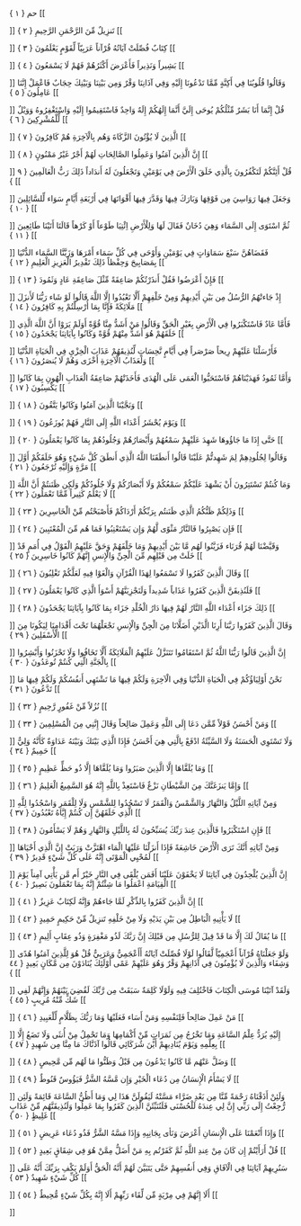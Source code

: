 حم { ۱ }
[[


]] 
تَنزِيلٌ مِّنَ الرَّحْمَنِ الرَّحِيمِ { ۲ }
[[


]] 
كِتَابٌ فُصِّلَتْ آيَاتُهُ قُرْآناً عَرَبِيّاً لِّقَوْمٍ يَعْلَمُونَ { ۳ }
[[


]] 
بَشِيراً وَنَذِيراً فَأَعْرَضَ أَكْثَرُهُمْ فَهُمْ لَا يَسْمَعُونَ { ٤ }
[[


]] 
وَقَالُوا قُلُوبُنَا فِي أَكِنَّةٍ مِّمَّا تَدْعُونَا إِلَيْهِ وَفِي آذَانِنَا وَقْرٌ وَمِن بَيْنِنَا وَبَيْنِكَ حِجَابٌ فَاعْمَلْ إِنَّنَا عَامِلُونَ { ٥ }
[[


]] 
قُلْ إِنَّمَا أَنَا بَشَرٌ مِّثْلُكُمْ يُوحَى إِلَيَّ أَنَّمَا إِلَهُكُمْ إِلَهٌ وَاحِدٌ فَاسْتَقِيمُوا إِلَيْهِ وَاسْتَغْفِرُوهُ وَوَيْلٌ لِّلْمُشْرِكِينَ { ٦ }
[[


]] 
الَّذِينَ لَا يُؤْتُونَ الزَّكَاةَ وَهُم بِالْآخِرَةِ هُمْ كَافِرُونَ { ٧ }
[[


]] 
إِنَّ الَّذِينَ آمَنُوا وَعَمِلُوا الصَّالِحَاتِ لَهُمْ أَجْرٌ غَيْرُ مَمْنُونٍ { ۸ }
[[


]] 
قُلْ أَئِنَّكُمْ لَتَكْفُرُونَ بِالَّذِي خَلَقَ الْأَرْضَ فِي يَوْمَيْنِ وَتَجْعَلُونَ لَهُ أَندَاداً ذَلِكَ رَبُّ الْعَالَمِينَ { ۹ }
[[


]] 
وَجَعَلَ فِيهَا رَوَاسِيَ مِن فَوْقِهَا وَبَارَكَ فِيهَا وَقَدَّرَ فِيهَا أَقْوَاتَهَا فِي أَرْبَعَةِ أَيَّامٍ سَوَاء لِّلسَّائِلِينَ { ۱۰ }
[[


]] 
ثُمَّ اسْتَوَى إِلَى السَّمَاء وَهِيَ دُخَانٌ فَقَالَ لَهَا وَلِلْأَرْضِ اِئْتِيَا طَوْعاً أَوْ كَرْهاً قَالَتَا أَتَيْنَا طَائِعِينَ { ۱۱ }
[[


]] 
فَقَضَاهُنَّ سَبْعَ سَمَاوَاتٍ فِي يَوْمَيْنِ وَأَوْحَى فِي كُلِّ سَمَاء أَمْرَهَا وَزَيَّنَّا السَّمَاء الدُّنْيَا بِمَصَابِيحَ وَحِفْظاً ذَلِكَ تَقْدِيرُ الْعَزِيزِ الْعَلِيمِ { ۱۲ }
[[


]] 
فَإِنْ أَعْرَضُوا فَقُلْ أَنذَرْتُكُمْ صَاعِقَةً مِّثْلَ صَاعِقَةِ عَادٍ وَثَمُودَ { ۱۳ }
[[


]] 
إِذْ جَاءتْهُمُ الرُّسُلُ مِن بَيْنِ أَيْدِيهِمْ وَمِنْ خَلْفِهِمْ أَلَّا تَعْبُدُوا إِلَّا اللَّهَ قَالُوا لَوْ شَاء رَبُّنَا لَأَنزَلَ مَلَائِكَةً فَإِنَّا بِمَا أُرْسِلْتُمْ بِهِ كَافِرُونَ { ۱٤ }
[[


]] 
فَأَمَّا عَادٌ فَاسْتَكْبَرُوا فِي الْأَرْضِ بِغَيْرِ الْحَقِّ وَقَالُوا مَنْ أَشَدُّ مِنَّا قُوَّةً أَوَلَمْ يَرَوْا أَنَّ اللَّهَ الَّذِي خَلَقَهُمْ هُوَ أَشَدُّ مِنْهُمْ قُوَّةً وَكَانُوا بِآيَاتِنَا يَجْحَدُونَ { ۱٥ }
[[


]] 
فَأَرْسَلْنَا عَلَيْهِمْ رِيحاً صَرْصَراً فِي أَيَّامٍ نَّحِسَاتٍ لِّنُذِيقَهُمْ عَذَابَ الْخِزْيِ فِي الْحَيَاةِ الدُّنْيَا وَلَعَذَابُ الْآخِرَةِ أَخْزَى وَهُمْ لَا يُنصَرُونَ { ۱٦ }
[[


]] 
وَأَمَّا ثَمُودُ فَهَدَيْنَاهُمْ فَاسْتَحَبُّوا الْعَمَى عَلَى الْهُدَى فَأَخَذَتْهُمْ صَاعِقَةُ الْعَذَابِ الْهُونِ بِمَا كَانُوا يَكْسِبُونَ { ۱٧ }
[[


]] 
وَنَجَّيْنَا الَّذِينَ آمَنُوا وَكَانُوا يَتَّقُونَ { ۱۸ }
[[


]] 
وَيَوْمَ يُحْشَرُ أَعْدَاء اللَّهِ إِلَى النَّارِ فَهُمْ يُوزَعُونَ { ۱۹ }
[[


]] 
حَتَّى إِذَا مَا جَاؤُوهَا شَهِدَ عَلَيْهِمْ سَمْعُهُمْ وَأَبْصَارُهُمْ وَجُلُودُهُمْ بِمَا كَانُوا يَعْمَلُونَ { ۲۰ }
[[


]] 
وَقَالُوا لِجُلُودِهِمْ لِمَ شَهِدتُّمْ عَلَيْنَا قَالُوا أَنطَقَنَا اللَّهُ الَّذِي أَنطَقَ كُلَّ شَيْءٍ وَهُوَ خَلَقَكُمْ أَوَّلَ مَرَّةٍ وَإِلَيْهِ تُرْجَعُونَ { ۲۱ }
[[


]] 
وَمَا كُنتُمْ تَسْتَتِرُونَ أَنْ يَشْهَدَ عَلَيْكُمْ سَمْعُكُمْ وَلَا أَبْصَارُكُمْ وَلَا جُلُودُكُمْ وَلَكِن ظَنَنتُمْ أَنَّ اللَّهَ لَا يَعْلَمُ كَثِيراً مِّمَّا تَعْمَلُونَ { ۲۲ }
[[


]] 
وَذَلِكُمْ ظَنُّكُمُ الَّذِي ظَنَنتُم بِرَبِّكُمْ أَرْدَاكُمْ فَأَصْبَحْتُم مِّنْ الْخَاسِرِينَ { ۲۳ }
[[


]] 
فَإِن يَصْبِرُوا فَالنَّارُ مَثْوًى لَّهُمْ وَإِن يَسْتَعْتِبُوا فَمَا هُم مِّنَ الْمُعْتَبِينَ { ۲٤ }
[[


]] 
وَقَيَّضْنَا لَهُمْ قُرَنَاء فَزَيَّنُوا لَهُم مَّا بَيْنَ أَيْدِيهِمْ وَمَا خَلْفَهُمْ وَحَقَّ عَلَيْهِمُ الْقَوْلُ فِي أُمَمٍ قَدْ خَلَتْ مِن قَبْلِهِم مِّنَ الْجِنِّ وَالْإِنسِ إِنَّهُمْ كَانُوا خَاسِرِينَ { ۲٥ }
[[


]] 
وَقَالَ الَّذِينَ كَفَرُوا لَا تَسْمَعُوا لِهَذَا الْقُرْآنِ وَالْغَوْا فِيهِ لَعَلَّكُمْ تَغْلِبُونَ { ۲٦ }
[[


]] 
فَلَنُذِيقَنَّ الَّذِينَ كَفَرُوا عَذَاباً شَدِيداً وَلَنَجْزِيَنَّهُمْ أَسْوَأَ الَّذِي كَانُوا يَعْمَلُونَ { ۲٧ }
[[


]] 
ذَلِكَ جَزَاء أَعْدَاء اللَّهِ النَّارُ لَهُمْ فِيهَا دَارُ الْخُلْدِ جَزَاء بِمَا كَانُوا بِآيَاتِنَا يَجْحَدُونَ { ۲۸ }
[[


]] 
وَقَالَ الَّذِينَ كَفَرُوا رَبَّنَا أَرِنَا الَّذَيْنِ أَضَلَّانَا مِنَ الْجِنِّ وَالْإِنسِ نَجْعَلْهُمَا تَحْتَ أَقْدَامِنَا لِيَكُونَا مِنَ الْأَسْفَلِينَ { ۲۹ }
[[


]] 
إِنَّ الَّذِينَ قَالُوا رَبُّنَا اللَّهُ ثُمَّ اسْتَقَامُوا تَتَنَزَّلُ عَلَيْهِمُ الْمَلَائِكَةُ أَلَّا تَخَافُوا وَلَا تَحْزَنُوا وَأَبْشِرُوا بِالْجَنَّةِ الَّتِي كُنتُمْ تُوعَدُونَ { ۳۰ }
[[


]] 
نَحْنُ أَوْلِيَاؤُكُمْ فِي الْحَيَاةِ الدُّنْيَا وَفِي الْآخِرَةِ وَلَكُمْ فِيهَا مَا تَشْتَهِي أَنفُسُكُمْ وَلَكُمْ فِيهَا مَا تَدَّعُونَ { ۳۱ }
[[


]] 
نُزُلاً مِّنْ غَفُورٍ رَّحِيمٍ { ۳۲ }
[[


]] 
وَمَنْ أَحْسَنُ قَوْلاً مِّمَّن دَعَا إِلَى اللَّهِ وَعَمِلَ صَالِحاً وَقَالَ إِنَّنِي مِنَ الْمُسْلِمِينَ { ۳۳ }
[[


]] 
وَلَا تَسْتَوِي الْحَسَنَةُ وَلَا السَّيِّئَةُ ادْفَعْ بِالَّتِي هِيَ أَحْسَنُ فَإِذَا الَّذِي بَيْنَكَ وَبَيْنَهُ عَدَاوَةٌ كَأَنَّهُ وَلِيٌّ حَمِيمٌ { ۳٤ }
[[


]] 
وَمَا يُلَقَّاهَا إِلَّا الَّذِينَ صَبَرُوا وَمَا يُلَقَّاهَا إِلَّا ذُو حَظٍّ عَظِيمٍ { ۳٥ }
[[


]] 
وَإِمَّا يَنزَغَنَّكَ مِنَ الشَّيْطَانِ نَزْغٌ فَاسْتَعِذْ بِاللَّهِ إِنَّهُ هُوَ السَّمِيعُ الْعَلِيمُ { ۳٦ }
[[


]] 
وَمِنْ آيَاتِهِ اللَّيْلُ وَالنَّهَارُ وَالشَّمْسُ وَالْقَمَرُ لَا تَسْجُدُوا لِلشَّمْسِ وَلَا لِلْقَمَرِ وَاسْجُدُوا لِلَّهِ الَّذِي خَلَقَهُنَّ إِن كُنتُمْ إِيَّاهُ تَعْبُدُونَ { ۳٧ }
[[


]] 
فَإِنِ اسْتَكْبَرُوا فَالَّذِينَ عِندَ رَبِّكَ يُسَبِّحُونَ لَهُ بِاللَّيْلِ وَالنَّهَارِ وَهُمْ لَا يَسْأَمُونَ { ۳۸ }
[[


]] 
وَمِنْ آيَاتِهِ أَنَّكَ تَرَى الْأَرْضَ خَاشِعَةً فَإِذَا أَنزَلْنَا عَلَيْهَا الْمَاء اهْتَزَّتْ وَرَبَتْ إِنَّ الَّذِي أَحْيَاهَا لَمُحْيِي الْمَوْتَى إِنَّهُ عَلَى كُلِّ شَيْءٍ قَدِيرٌ { ۳۹ }
[[


]] 
إِنَّ الَّذِينَ يُلْحِدُونَ فِي آيَاتِنَا لَا يَخْفَوْنَ عَلَيْنَا أَفَمَن يُلْقَى فِي النَّارِ خَيْرٌ أَم مَّن يَأْتِي آمِناً يَوْمَ الْقِيَامَةِ اعْمَلُوا مَا شِئْتُمْ إِنَّهُ بِمَا تَعْمَلُونَ بَصِيرٌ { ٤۰ }
[[


]] 
إِنَّ الَّذِينَ كَفَرُوا بِالذِّكْرِ لَمَّا جَاءهُمْ وَإِنَّهُ لَكِتَابٌ عَزِيزٌ { ٤۱ }
[[


]] 
لَا يَأْتِيهِ الْبَاطِلُ مِن بَيْنِ يَدَيْهِ وَلَا مِنْ خَلْفِهِ تَنزِيلٌ مِّنْ حَكِيمٍ حَمِيدٍ { ٤۲ }
[[


]] 
مَا يُقَالُ لَكَ إِلَّا مَا قَدْ قِيلَ لِلرُّسُلِ مِن قَبْلِكَ إِنَّ رَبَّكَ لَذُو مَغْفِرَةٍ وَذُو عِقَابٍ أَلِيمٍ { ٤۳ }
[[


]] 
وَلَوْ جَعَلْنَاهُ قُرْآناً أَعْجَمِيّاً لَّقَالُوا لَوْلَا فُصِّلَتْ آيَاتُهُ أَأَعْجَمِيٌّ وَعَرَبِيٌّ قُلْ هُوَ لِلَّذِينَ آمَنُوا هُدًى وَشِفَاء وَالَّذِينَ لَا يُؤْمِنُونَ فِي آذَانِهِمْ وَقْرٌ وَهُوَ عَلَيْهِمْ عَمًى أُوْلَئِكَ يُنَادَوْنَ مِن مَّكَانٍ بَعِيدٍ { ٤٤ }
[[


]] 
وَلَقَدْ آتَيْنَا مُوسَى الْكِتَابَ فَاخْتُلِفَ فِيهِ وَلَوْلَا كَلِمَةٌ سَبَقَتْ مِن رَّبِّكَ لَقُضِيَ بَيْنَهُمْ وَإِنَّهُمْ لَفِي شَكٍّ مِّنْهُ مُرِيبٍ { ٤٥ }
[[


]] 
مَنْ عَمِلَ صَالِحاً فَلِنَفْسِهِ وَمَنْ أَسَاء فَعَلَيْهَا وَمَا رَبُّكَ بِظَلَّامٍ لِّلْعَبِيدِ { ٤٦ }
[[


]] 
إِلَيْهِ يُرَدُّ عِلْمُ السَّاعَةِ وَمَا تَخْرُجُ مِن ثَمَرَاتٍ مِّنْ أَكْمَامِهَا وَمَا تَحْمِلُ مِنْ أُنثَى وَلَا تَضَعُ إِلَّا بِعِلْمِهِ وَيَوْمَ يُنَادِيهِمْ أَيْنَ شُرَكَائِي قَالُوا آذَنَّاكَ مَا مِنَّا مِن شَهِيدٍ { ٤٧ }
[[


]] 
وَضَلَّ عَنْهُم مَّا كَانُوا يَدْعُونَ مِن قَبْلُ وَظَنُّوا مَا لَهُم مِّن مَّحِيصٍ { ٤۸ }
[[


]] 
لَا يَسْأَمُ الْإِنسَانُ مِن دُعَاء الْخَيْرِ وَإِن مَّسَّهُ الشَّرُّ فَيَؤُوسٌ قَنُوطٌ { ٤۹ }
[[


]] 
وَلَئِنْ أَذَقْنَاهُ رَحْمَةً مِّنَّا مِن بَعْدِ ضَرَّاء مَسَّتْهُ لَيَقُولَنَّ هَذَا لِي وَمَا أَظُنُّ السَّاعَةَ قَائِمَةً وَلَئِن رُّجِعْتُ إِلَى رَبِّي إِنَّ لِي عِندَهُ لَلْحُسْنَى فَلَنُنَبِّئَنَّ الَّذِينَ كَفَرُوا بِمَا عَمِلُوا وَلَنُذِيقَنَّهُم مِّنْ عَذَابٍ غَلِيظٍ { ٥۰ }
[[


]] 
وَإِذَا أَنْعَمْنَا عَلَى الْإِنسَانِ أَعْرَضَ وَنَأى بِجَانِبِهِ وَإِذَا مَسَّهُ الشَّرُّ فَذُو دُعَاء عَرِيضٍ { ٥۱ }
[[


]] 
قُلْ أَرَأَيْتُمْ إِن كَانَ مِنْ عِندِ اللَّهِ ثُمَّ كَفَرْتُم بِهِ مَنْ أَضَلُّ مِمَّنْ هُوَ فِي شِقَاقٍ بَعِيدٍ { ٥۲ }
[[


]] 
سَنُرِيهِمْ آيَاتِنَا فِي الْآفَاقِ وَفِي أَنفُسِهِمْ حَتَّى يَتَبَيَّنَ لَهُمْ أَنَّهُ الْحَقُّ أَوَلَمْ يَكْفِ بِرَبِّكَ أَنَّهُ عَلَى كُلِّ شَيْءٍ شَهِيدٌ { ٥۳ }
[[


]] 
أَلَا إِنَّهُمْ فِي مِرْيَةٍ مِّن لِّقَاء رَبِّهِمْ أَلَا إِنَّهُ بِكُلِّ شَيْءٍ مُّحِيطٌ { ٥٤ }
[[


]]